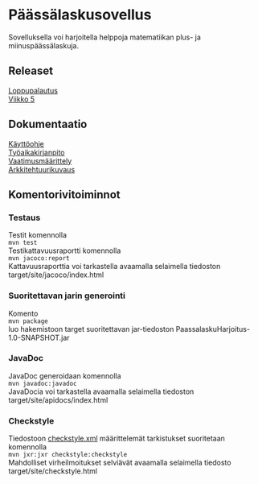 # Päässälaskusovellus

Sovelluksella voi harjoitella helppoja matematiikan plus- ja miinuspäässälaskuja.  

## Releaset
[Loppupalautus](https://github.com/ronjakoskivaara/ot-harjoitustyo/releases/tag/loppupalautus)  
[Viikko 5](https://github.com/ronjakoskivaara/ot-harjoitustyo/releases)

## Dokumentaatio
[Käyttöohje](https://github.com/ronjakoskivaara/ot-harjoitustyo/blob/master/PaassalaskuHarjoitus/dokumentaatio/kayttoohje.md)  
[Työaikakirjanpito](https://github.com/ronjakoskivaara/ot-harjoitustyo/blob/master/PaassalaskuHarjoitus/dokumentaatio/tuntikirjanpito.md)  
[Vaatimusmäärittely](https://github.com/ronjakoskivaara/ot-harjoitustyo/blob/master/PaassalaskuHarjoitus/dokumentaatio/vaatimusmaarittely.md)  
[Arkkitehtuurikuvaus](https://github.com/ronjakoskivaara/ot-harjoitustyo/blob/master/PaassalaskuHarjoitus/dokumentaatio/arkkitehtuuri.md)  

## Komentorivitoiminnot
### Testaus
Testit komennolla  
`mvn test`  
Testikattavuusraportti komennolla  
`mvn jacoco:report`  
Kattavuusraporttia voi tarkastella avaamalla selaimella tiedoston target/site/jacoco/index.html  
### Suoritettavan jarin generointi
Komento  
`mvn package`  
luo hakemistoon target suoritettavan jar-tiedoston PaassalaskuHarjoitus-1.0-SNAPSHOT.jar  
### JavaDoc
JavaDoc generoidaan komennolla  
`mvn javadoc:javadoc`  
JavaDocia voi tarkastella avaamalla selaimella tiedoston target/site/apidocs/index.html  
### Checkstyle
Tiedostoon [checkstyle.xml](https://github.com/ronjakoskivaara/ot-harjoitustyo/blob/master/PaassalaskuHarjoitus/checkstyle.xml) määrittelemät tarkistukset suoritetaan komennolla  
`mvn jxr:jxr checkstyle:checkstyle`  
Mahdolliset virheilmoitukset selviävät avaamalla selaimella tiedosto target/site/checkstyle.html  






